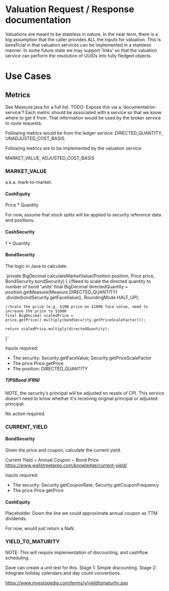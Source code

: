 # Valuation Request / Response documentation

Valuations are meant to be stateless in nature. In the near term, there is a big assumption that the caller provides
ALL the inputs for valuation. This is beneficial in that valuation services can be implemented in a stateless manner. 
In some future state we may support 'links' so that the valuation service can perform the resolution of UUIDs into 
fully fledged objects.

# Use Cases

## Metrics

See Measure.java for a full list. TODO: Expose this via a 'documentation-service'? Each metric should be associated 
with a service so that we know where to get it from. That information would be used by the broker service to route 
requests.

Following metrics would be from the ledger service: DIRECTED_QUANTITY, UNADJUSTED_COST_BASIS.

Following metrics are to be implemented by the valuation service:

MARKET_VALUE, ADJUSTED_COST_BASIS

### MARKET_VALUE

a.k.a. mark-to-market.

#### CashEquity

Price * Quantity

For now, assume that stock splits will be applied to security reference data and positions.

#### CashSecurity

1 * Quantity

#### BondSecurity

The logic in Java to calculate:

`private BigDecimal calculateMarketValue(Position position, Price price, BondSecurity bondSecurity) {
    //Need to scale the directed quantity to number of bond 'units'
    final BigDecimal directedQuantity = position.getMeasure(Measure.DIRECTED_QUANTITY)
            .divide(bondSecurity.getFaceValue(), RoundingMode.HALF_UP);

    //Scale the price (e.g. $100 price on $1000 face value, need to increase the price to $1000
    final BigDecimal scaledPrice = price.getPrice().multiply(bondSecurity.getPriceScaleFactor());

    return scaledPrice.multiply(directedQuantity);
}`

Inputs required:
* The security: Security.getFaceValue; Security.getPriceScaleFactor
* The price Price.getPrice
* The position: DIRECTED_QUANTITY

##### TIPSBond (FRN)

NOTE, the security's principal will be adjusted on resets of CPI. This service 
doesn't need to know whether it's receiving original principal or adjusted principal.

No action required.

### CURRENT_YIELD

#### BondSecurity
Given the price and coupon, calculate the current yield. 

Current Yield = Annual Coupon ÷ Bond Price
https://www.wallstreetprep.com/knowledge/current-yield/

Inputs required:
* The security: Security.getCouponRate; Security.getCouponFrequency
* The price Price.getPrice

#### CashEquity

Placeholder. Down the line we could approximate annual coupon as TTM dividends.

For now, would just return a NaN.

### YIELD_TO_MATURITY

NOTE: This will require implementation of discounting, and cashflow scheduling. 

Dave can create a unit test for this. Stage 1: Simple discounting. Stage 2: Integrate 
holiday calendars and day count conventions.

https://www.investopedia.com/terms/y/yieldtomaturity.asp
